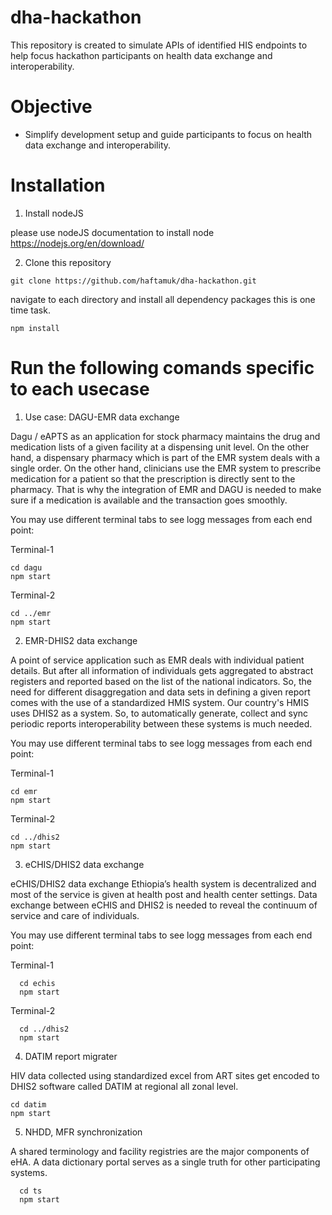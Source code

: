 # dha-hackathon

This repository is created to simulate APIs of identified HIS endpoints to help focus hackathon participants on health data exchange and interoperability.

# Objective

- Simplify development setup and guide participants to focus on health data exchange and interoperability.

# Installation

1. Install nodeJS

please use nodeJS documentation to install node https://nodejs.org/en/download/

2. Clone this repository

```
git clone https://github.com/haftamuk/dha-hackathon.git
```

navigate to each directory and install all dependency packages this is one time task.

```
npm install
```

# Run the following comands specific to each usecase

1. Use case: DAGU-EMR data exchange

Dagu / eAPTS as an application for stock pharmacy maintains the drug and medication lists of a given facility at a dispensing unit level. On the other hand, a dispensary pharmacy which is part of the EMR system deals with a single order. On the other hand, clinicians use the EMR system to prescribe medication for a patient so that the prescription is directly sent to the pharmacy. That is why the integration of EMR and DAGU is needed to make sure if a medication is available and the transaction goes smoothly.

You may use different terminal tabs to see logg messages from each end point:

Terminal-1

```
cd dagu
npm start
```

Terminal-2

```
cd ../emr
npm start
```

2. EMR-DHIS2 data exchange

A point of service application such as EMR deals with individual patient details. But after all information of individuals gets aggregated to abstract registers and reported based on the list of the national indicators. So, the need for different disaggregation and data sets in defining a given report comes with the use of a standardized HMIS system. Our country's HMIS uses DHIS2 as a system. So, to automatically generate, collect and sync periodic reports interoperability between these systems is much needed.

You may use different terminal tabs to see logg messages from each end point:

Terminal-1

```
cd emr
npm start
```

Terminal-2

```
cd ../dhis2
npm start
```

3. eCHIS/DHIS2 data exchange

eCHIS/DHIS2 data exchange
Ethiopia’s health system is decentralized and most of the service is given at health post and health center settings. Data exchange between eCHIS and DHIS2 is needed to reveal the continuum of service and care of individuals.

You may use different terminal tabs to see logg messages from each end point:

Terminal-1

```
  cd echis
  npm start
```

Terminal-2

```
  cd ../dhis2
  npm start
```

4. DATIM report migrater

HIV data collected using standardized excel from ART sites get encoded to DHIS2 software called DATIM at regional all zonal level.

```
cd datim
npm start
```

5. NHDD, MFR synchronization

A shared terminology and facility registries are the major components of eHA. A data dictionary portal serves as a single truth for other participating systems.

```
  cd ts
  npm start
```
